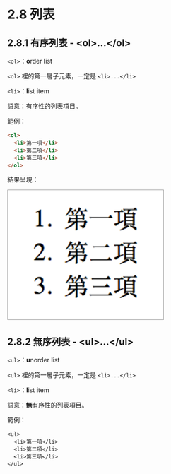 # 2.8 列表

## 2.8.1 有序列表 - &lt;ol&gt;...&lt;/ol&gt;

`<ol>`：**o**rder **l**ist

`<ol>` 裡的第一層子元素，一定是 `<li>...</li>`

`<li>`：**l**ist **i**tem

語意：有序性的列表項目。

範例：

```html
<ol>
  <li>第一項</li>
  <li>第二項</li>
  <li>第三項</li>
</ol>
```

結果呈現：

![](/assets/有序列表.png)

## 2.8.2 無序列表 - &lt;ul&gt;...&lt;/ul&gt;

`<ul>`：**u**norder **l**ist

`<ul>` 裡的第一層子元素，一定是 `<li>...</li>`

`<li>`：**l**ist **i**tem

語意：**無**有序性的列表項目。

範例：

```
<ul>
  <li>第一項</li>
  <li>第二項</li>
  <li>第三項</li>
</ul>
```



